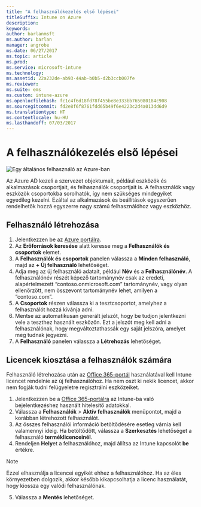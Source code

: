 ```yaml
---
title: "A felhasználókezelés első lépései"
titleSuffix: Intune on Azure
description: 
keywords: 
author: barlanmsft
ms.author: barlan
manager: angrobe
ms.date: 06/27/2017
ms.topic: article
ms.prod: 
ms.service: microsoft-intune
ms.technology: 
ms.assetid: 22a232de-ab93-44ab-b0b5-d2b3ccb007fe
ms.reviewer: 
ms.suite: ems
ms.custom: intune-azure
ms.openlocfilehash: fc1c4f6d18fd78f455be8e333bb765080184c908
ms.sourcegitcommit: fd2e8f6f8761fdd65b49f6e4223c2d4a013dd6d9
ms.translationtype: HT
ms.contentlocale: hu-HU
ms.lasthandoff: 07/03/2017
---
```

# <a name="get-started-with-users"></a>A felhasználókezelés első lépései

![Egy általános felhasználó az Azure-ban](/intune/media/generic-intune-user.png)

Az Azure AD kezeli a szervezet objektumait, például eszközök és alkalmazások csoportjait, és felhasználók csoportjait is. A felhasználók vagy eszközök csoportokba sorolhatók, így nem szükséges mindegyiket egyedileg kezelni. Ezáltal az alkalmazások és beállítások egyszerűen rendelhetők hozzá egyszerre nagy számú felhasználóhoz vagy eszközhöz.

## <a name="how-do-i-create-a-user"></a>Felhasználó létrehozása

1. Jelentkezzen be az [Azure portálra](https://portal.azure.com).
2. Az **Erőforrások keresése** alatt keresse meg a **Felhasználók és csoportok** elemet.
3. A **Felhasználók és csoportok** panelen válassza a **Minden felhasználó**, majd az **+ Új felhasználó** lehetőséget.
4. Adja meg az új felhasználó adatait, például **Név** és a **Felhasználónév**. A felhasználónév részét képező tartománynév csak az eredeti, alapértelmezett “contoso.onmicrosoft.com” tartománynév, vagy olyan ellenőrzött, nem összevont tartománynév lehet, amilyen a “contoso.com”.
5. A **Csoportok** részen válassza ki a tesztcsoportot, amelyhez a felhasználót hozzá kívánja adni.
6. Mentse az automatikusan generált jelszót, hogy be tudjon jelentkezni vele a teszthez használt eszközön. Ezt a jelszót meg kell adni a felhasználónak, hogy megváltoztathassák egy saját jelszóra, amelyet meg tudnak jegyezni.
7. A **Felhasználó** panelen válassza a **Létrehozás** lehetőséget.

## <a name="assigning-licenses-to-users"></a>Licencek kiosztása a felhasználók számára

Felhasználó létrehozása után az [Office 365-portál](http://go.microsoft.com/fwlink/p/?LinkId=698854) használatával kell Intune licencet rendelnie az új felhasználóhoz. Ha nem oszt ki nekik licencet, akkor nem fogják tudni felügyeletre regisztrálni eszközeiket.

1. Jelentkezzen be a [Office 365-portálra](http://go.microsoft.com/fwlink/p/?LinkId=698854) az Intune-ba való bejelentkezéshez használt hitelesítő adatokkal.
2. Válassza a **Felhasználók** > **Aktív felhasználók** menüpontot, majd a korábban létrehozott felhasználót.
3. Az összes felhasználói információ betöltődésére esetleg várnia kell valamennyi ideig. Ha betöltődött, válassza a **Szerkesztés** lehetőséget a felhasználó **terméklicenceinél**.
4. Rendeljen **Hely**et a felhasználóhoz, majd állítsa az Intune kapcsolót **be** értékre.

 > [!NOTE]
 > Ezzel elhasználja a licencei egyikét ehhez a felhasználóhoz. Ha az éles környezetben dolgozik, akkor később kikapcsolhatja a licenc használatát, hogy kiossza egy valódi felhasználónak.

5. Válassza a **Mentés** lehetőséget.
